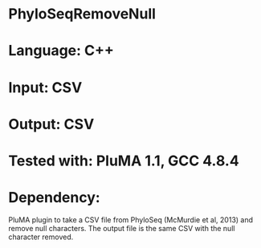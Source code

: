 # PhyloSeqRemoveNull
# Language: C++
# Input: CSV
# Output: CSV
# Tested with: PluMA 1.1, GCC 4.8.4
# Dependency: 

PluMA plugin to take a CSV file from PhyloSeq (McMurdie et al, 2013) and remove
null characters.  The output file is the same CSV with the null character removed.
